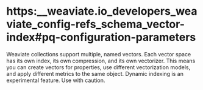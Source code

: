 # https:\_\_weaviate.io_developers_weaviate_config-refs_schema_vector-index#pq-configuration-parameters

Weaviate collections support multiple, named vectors. Each vector space has its own index, its own compression, and its own vectorizer. This means you can create vectors for properties, use different vectorization models, and apply different metrics to the same object. Dynamic indexing is an experimental feature. Use with caution.
